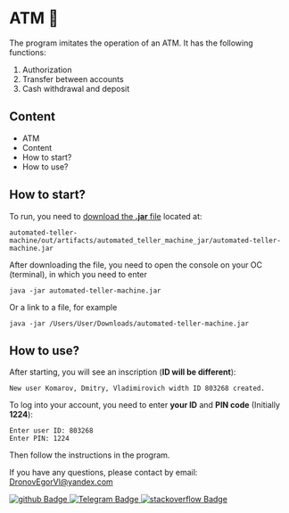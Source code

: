 # ATM 🏦
The program imitates the operation of an ATM. It has the following functions:

1. Authorization
2. Transfer between accounts
3. Cash withdrawal and deposit

## Content
* ATM
* Content
* How to start?
* How to use?

## How to start?
To run, you need to [download the **.jar** file](https://github.com/dSofarts/automated-teller-machine/blob/main/out/artifacts/automated_teller_machine_jar/automated-teller-machine.jar?raw=true) located at:
    
    automated-teller-machine/out/artifacts/automated_teller_machine_jar/automated-teller-machine.jar
    
After downloading the file, you need to open the console on your OC (terminal), in which you need to enter

    java -jar automated-teller-machine.jar
    
Or a link to a file, for example

    java -jar /Users/User/Downloads/automated-teller-machine.jar 

## How to use?

After starting, you will see an inscription (**ID will be different**):

    New user Komarov, Dmitry, Vladimirovich width ID 803268 created.
    
To log into your account, you need to enter **your ID** and **PIN code** (Initially **1224**):
    
    Enter user ID: 803268
    Enter PIN: 1224

Then follow the instructions in the program. 

If you have any questions, please contact by email: [DronovEgorVl@yandex.com](mailto:DronovEgorVl@yandex.com)
<div id="badges">
  <a href="https://github.com/dSofarts">
    <img src="https://img.shields.io/badge/dSofarts-161b22?style=for-the-badge&logo=github&logoColor=white" alt="github Badge"/>
  </a>
  <a href="https://t.me/psvmger/">
    <img src="https://img.shields.io/badge/Telegram-blue?style=for-the-badge&logo=Telegram&logoColor=white" alt="Telegram Badge"/>
  </a>
  <a href="https://stackoverflow.com/users/20419526/dsofarts">
    <img src="https://img.shields.io/badge/stackoverflow-f2740d?style=for-the-badge&logo=stackoverflow&logoColor=white" alt="stackoverflow Badge"/>
  </a>
</div>
